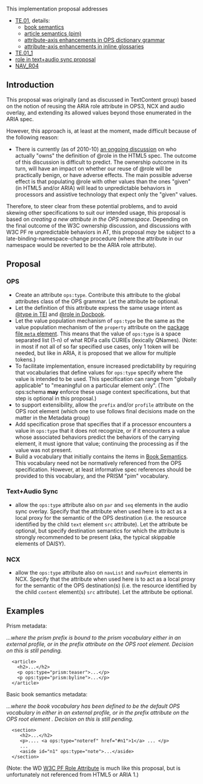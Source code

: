 

This implementation proposal addresses
  * [TE.01](TextContent#TE.01_Allow_for_inflection_of_domain-specific_semantics_on_top_o.md), details:
    * [book semantics](TextContent#General_book_semantics.md)
    * [article semantics (pim)](TextContent#Magazine/Article_semantics.md)
    * [attribute-axis enhancements in OPS dictionary grammar](DictionariesGlossaries.md)
    * [attribute-axis enhancements in inline glossaries](DictionariesGlossaries.md)
  * [TE.01\_1](TextContent#TE.01_1_Assure_lexical_predictability_when_addressing_TE.01_(A).md)
  * [role in text+audio sync proposal](ImplementationProposalTextAudioSync#The_role_attribute.md)
  * [NAV\_R04](Navigation#NAV_R04_Add_a_mechanism_for_machine-readable_metadata_in_NCX_(E).md)

## Introduction ##
This proposal was originally (and as discussed in TextContent group) based on the notion of reusing the ARIA role attribute in OPS3, NCX and audio overlay, and extending its allowed values beyond those enumerated in the ARIA spec.

However, this approach is, at least at the moment, made difficult because of the following reason:
  * There is currently (as of 2010-10) [an ongoing discussion](http://www.w3.org/Bugs/Public/show_bug.cgi?id=10914) on who actually "owns" the definition of @role in the HTML5 spec. The outcome of this discussion is difficult to predict. The ownership outcome in its turn, will have an impact on whether our reuse of @role will be practically benign, or have adverse effects. The main possible adverse effect is that populating @role with other values than the ones "given" (in HTML5 and/or ARIA) will lead to unpredictable behaviors in processors and assistive technology that expect only the "given" values.

Therefore, to steer clear from these potential problems, and to avoid skewing other specifications to suit our intended usage, this proposal is based on _creating a new attribute in the OPS namespace_. Depending on the final outcome of the W3C ownership discussion, and discussions with W3C PF re unpredictable behaviors in AT, this proposal _may_ be subject to a late-binding-namespace-change procedure (where the attribute in our namespace would be reverted to be the ARIA role attribute).

## Proposal ##
### OPS ###
  * Create an attribute `ops:type`. Contribute this attribute to the global attributes class of the OPS grammar. Let the attribute be optional.
  * Let the definition of this attribute express the same usage intent as [@type in TEI](http://www.tei-c.org/release/doc/tei-p5-doc/en/html/ref-att.typed.html) and [@role in Docbook](http://www.docbook.org/tdg/en/html/ch05.html#ex.changerole).
  * Let the value population mechanism of `ops:type` be the same as the value population mechanism of the `property` attribute on the [package file `meta` element](ImplementationProposalsMetadata.md). This means that the value of `ops:type` is a space separated list (1-n) of what RDFa calls CURIEs (lexically QNames). (Note: in most if not all of so far specified use cases, only 1 token will be needed, but like in ARIA, it is proposed that we allow for multiple tokens.)
  * To facilitate implementation, ensure increased predictability by requiring that vocabularies that define values for `ops:type` specify where the value is intended to be used. This specification can range from "globally applicable" to "meaningful on a particular element only". (The ops:schema **may** enforce these usage context specifications, but that step is optional in this proposal.)
  * to support extensibility, allow the `prefix` and/or `profile` attribute on the OPS root element (which one to use follows final decisions made on the matter in the Metadata group)
  * Add specification prose that specifies that if a processor encounters a value in `ops:type` that it does not recognize, or if it encounters a value whose associated behaviors predict the behaviors of the carrying element, it must ignore that value; continuing the processing as if the value was not present.
  * Build a vocabulary that initially contains the items in [Book Semantics](TextContent#General_book_semantics.md). This vocabulary need not be normatively referenced from the OPS specification. However, at least informative spec references should be provided to this vocabulary, and the PRISM "pim" vocabulary.

### Text+Audio Sync ###
  * allow the `ops:type` attribute also on `par` and `seq` elements in the audio sync overlay. Specify that the attribute when used here is to act as a local proxy for the semantic of the OPS destination (i.e. the resource identified by the child `text` element `src` attribute). Let the attribute be optional, but specify destination semantics for which the attribute is strongly recommended to be present (aka, the typical skippable elements of DAISY).

### NCX ###
  * allow the `ops:type` attribute also on `navList` and `navPoint` elements in NCX. Specify that the attribute when used here is to act as a local proxy for the semantic of the OPS destination(s) (i.e. the resource identified by the child `content` element(s) `src` attribute). Let the attribute be optional.

## Examples ##
Prism metadata:

_...where the prism prefix is bound to the prism vocabulary either in an external profile, or in the prefix attribute on the OPS root element. Decision on this is still pending._

```
  <article>
    <h2>...</h2>
    <p ops:type="prism:teaser">...</p>
    <p ops:type="prism:byline">...</p>
  </article>
```

Basic book semantics metadata:

_...where the book vocabulary has been defined to be the default OPS vocabulary in either in an external profile, or in the prefix attribute on the OPS root element . Decision on this is still pending._

```
  <section>
     <h2>...</h2>
     <p>.... <a ops:type="noteref" href="#n1">1</a> ... </p>
     ...
     <aside id="n1" ops:type="note">...</aside>
  </section>
```

(Note: the WD [W3C PF Role Attribute](http://www.w3.org/WAI/PF/role-attribute/) is much like this proposal, but is unfortunately not referenced from HTML5 or ARIA 1.)